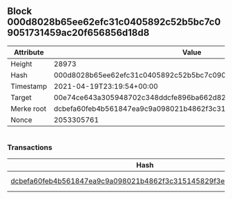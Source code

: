 ## Block 000d8028b65ee62efc31c0405892c52b5bc7c09051731459ac20f656856d18d8

Attribute | Value
--- | ---
Height | 28973
Hash | 000d8028b65ee62efc31c0405892c52b5bc7c09051731459ac20f656856d18d8
Timestamp | 2021-04-19T23:19:54+00:00
Target | 00e74ce643a305948702c348ddcfe896ba662d82c1a228faf4ad12250f07334e
Merke root | dcbefa60feb4b561847ea9c9a098021b4862f3c315145829f3efb4017d9ee92d
Nonce | 2053305761

```

```

### Transactions

Hash | Amount
--- | ---
[dcbefa60feb4b561847ea9c9a098021b4862f3c315145829f3efb4017d9ee92d](dcbefa60feb4b561847ea9c9a098021b4862f3c315145829f3efb4017d9ee92d.md) | 10.00000000 SKEPTI 
